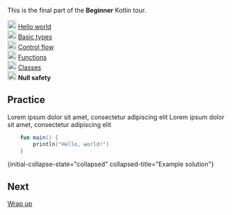 [//]: # (title: Null safety)

<microformat>
    <p>This is the final part of the <strong>Beginner</strong> Kotlin tour.</p>
    <p><img src="icon-1-done.svg" width="20" alt="First step"/> <a href="kotlin-tour-hello-world.md">Hello world</a><br/><img src="icon-2-done.svg" width="20" alt="Second step"/> <a href="kotlin-tour-types.md">Basic types</a><br/><img src="icon-3-done.svg" width="20" alt="Third step"/> <a href="kotlin-tour-control-flow.md">Control flow</a><br/><img src="icon-4-done.svg" width="20" alt="Fourth step"/> <a href="kotlin-tour-functions.md">Functions</a><br/><img src="icon-5.svg" width="20" alt="Fifth step"/> <a href="kotlin-tour-classes-part-1.md">Classes</a><br/><img src="icon-6.svg" width="20" alt="Sixth step"/> <strong>Null safety</strong></p>
</microformat>

## Practice

<deflist collapsible="true">
    <def title="Exercise 1">
        Lorem ipsum dolor sit amet, consectetur adipiscing elit
    </def>
</deflist>

<deflist collapsible="true">
    <def title="Hint">
        Lorem ipsum dolor sit amet, consectetur adipiscing elit
    </def>
</deflist>

```kotlin
    fun main() {
        println("Hello, world!")
    }
```
{initial-collapse-state="collapsed" collapsed-title="Example solution"}

## Next
[Wrap up](kotlin-tour-beginner-wrap-up.md)
